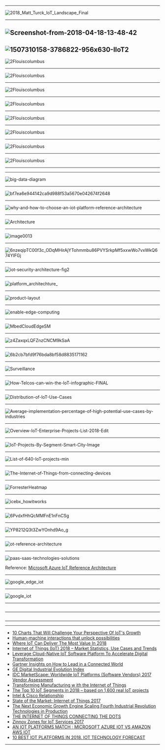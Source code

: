 
---------------

![2018_Matt_Turck_IoT_Landscape_Final](https://iot-analytics.com/wp/wp-content/uploads/2018/06/press_release_iot_platforms_report-min.png)

--------------

![Screenshot-from-2018-04-18-13-48-42](https://admin.insights.ubuntu.com/wp-content/uploads/3479/Screenshot-from-2018-04-18-13-48-42.png)
--------
![1507310158-3786822-956x630-IIoT2](https://v.fastcdn.co/t/11443291/184ae0c0/1507310158-3786822-956x630-IIoT2.PNG)
--------

![2Flouiscolumbus](https://thumbor.forbes.com/thumbor/960x0/https%3A%2F%2Fblogs-images.forbes.com%2Flouiscolumbus%2Ffiles%2F2018%2F06%2FSpending-on-IoT-by-vertical.jpg)

-----------
![2Flouiscolumbus](https://thumbor.forbes.com/thumbor/960x0/https%3A%2F%2Fblogs-images.forbes.com%2Flouiscolumbus%2Ffiles%2F2018%2F06%2FIoT-Segments-and-Global-Share-of-IoT-Projects.jpg)

-----------
![2Flouiscolumbus](https://thumbor.forbes.com/thumbor/960x0/https%3A%2F%2Fblogs-images.forbes.com%2Flouiscolumbus%2Ffiles%2F2018%2F06%2FMcKinsey-IoT-Market-Size.jpg)

-----------
![2Flouiscolumbus](https://thumbor.forbes.com/thumbor/960x0/https%3A%2F%2Fblogs-images.forbes.com%2Flouiscolumbus%2Ffiles%2F2018%2F06%2FIIot-market-size.jpg)

-----------
![2Flouiscolumbus](https://thumbor.forbes.com/thumbor/960x0/https%3A%2F%2Fblogs-images.forbes.com%2Flouiscolumbus%2Ffiles%2F2018%2F06%2FGE-Digital-Tranformation.jpg)

-----------
![2Flouiscolumbus](https://thumbor.forbes.com/thumbor/960x0/https%3A%2F%2Fblogs-images.forbes.com%2Flouiscolumbus%2Ffiles%2F2018%2F06%2FIoT-Patent-Map.jpg)

-----------
![2Flouiscolumbus](https://thumbor.forbes.com/thumbor/960x0/https%3A%2F%2Fblogs-images.forbes.com%2Flouiscolumbus%2Ffiles%2F2018%2F06%2FAzure-IoT-Platform-1.jpg)

-----------
![2Flouiscolumbus](https://thumbor.forbes.com/thumbor/960x0/https%3A%2F%2Fblogs-images.forbes.com%2Flouiscolumbus%2Ffiles%2F2018%2F06%2FOvum-IoT-Goals-By-Country.jpg)

-----------

--------------
![big-data-diagram](https://cloud.google.com/images/products/big-data/big-data-diagram.svg)

--------------
![bf7ea6e944142ca9d988f53a5670e042674f2648](https://static.digit.in/default/bf7ea6e944142ca9d988f53a5670e042674f2648.jpeg)

--------------
![why-and-how-to-choose-an-iot-platform-reference-architecture](https://www.altoros.com/blog/wp-content/uploads/2017/01/why-and-how-to-choose-an-iot-platform-reference-architecture.jpg)

--------------
![Architecture](http://vision.cloudera.com/wp-content/uploads/2016/05/Architecture-Slide.png)

--------------
![image0013](https://sofia2about.files.wordpress.com/2016/11/image0013.png)

--------------
![6nzeqipTC00f3c_ODqMHirAjYTohmmbu86PVYSrkpMf5xxwWo7vxWkQ674YIFGj](https://lh3.googleusercontent.com/B6-OCMvlMHwc8CAChoGCdUVIDZNT8uZ6tGNT3oeuH6SipVpERgYMe5x2-6nzeqipTC00f3c_ODqMHirAjYTohmmbu86PVYSrkpMf5xxwWo7vxWkQ674YIFGj-VmFTbmPDX5tExoN)

--------------
![iot-security-architecture-fig2](https://docs.microsoft.com/en-us/azure/includes/media/iot-security-architecture/iot-security-architecture-fig2.png)

--------------
![platform_architechture_](https://www.welcome.ai/system/attachments/attachments/000/001/752/original/platform_architechture_-_c3iot_-_welcome_ai.jpg?1519401891)

--------------
![product-layout](https://static.huaweicloud.com/static/v2_resources/en_images/product/iotPlatform/product-layout.png?sttl=20185293)

--------------
![enable-edge-computing](https://azurecomcdn.azureedge.net/mediahandler/files/videofiles/thumbnails/microsoft-ignite-2017-enable-edge-computing-with-azure-iot-edge/enable-edge-computing.png)

--------------
![MbedCloudEdgeSM](https://blog-ghost.internal.mbed.com/content/images/2017/10/MbedCloudEdgeSM-1.png)

--------------
![z4ZaxqxLQFZnzCNCM9kSaA](https://cdn-images-1.medium.com/max/1109/1*z4ZaxqxLQFZnzCNCM9kSaA.png)

--------------
![6b2cb7bfd9f76bda8bf58d8835171162](https://i.pinimg.com/originals/6b/2c/b7/6b2cb7bfd9f76bda8bf58d8835171162.png)

--------------
![Surveillance](https://www.embedded-vision.com/sites/default/files/technical-articles/Surveillance/Figure3.jpg)

--------------
![How-Telcos-can-win-the-IoT-infographic-FINAL](http://www2.bain.com/infographics/Telcos-IoT/How-Telcos-can-win-the-IoT-infographic-FINAL.png)

--------------
![Distribution-of-IoT-Use-Cases](https://blogs-images.forbes.com/louiscolumbus/files/2018/03/Distribution-of-IoT-Use-Cases.jpg)

--------------
![Average-implementation-percentage-of-high-potential-use-cases-by-industries](https://blogs-images.forbes.com/louiscolumbus/files/2018/03/Average-implementation-percentage-of-high-potential-use-cases-by-industries.jpg)

--------------
![Overview-IoT-Enterprise-Projects-List-2018-Edit](https://iot-analytics.com/wp/wp-content/uploads/2018/01/Overview-IoT-Enterprise-Projects-List-2018-Edit.png)

--------------
![IoT-Projects-By-Segment-Smart-City-Image](https://iot-analytics.com/wp/wp-content/uploads/2018/02/IoT-Projects-By-Segment-Smart-City-Image.png)

--------------
![List-of-640-IoT-projects-min](https://iot-analytics.com/wp/wp-content/uploads/2016/08/List-of-640-IoT-projects-min.png)

--------------
![The-Internet-of-Things-from-connecting-devices](https://40uu5c99f3a2ja7s7miveqgqu-wpengine.netdna-ssl.com/wp-content/uploads/2016/10/The-Internet-of-Things-from-connecting-devices-to-creating-value-large.jpg)

--------------
![ForresterHeatmap](https://blogs-images.forbes.com/louiscolumbus/files/2017/12/ForresterHeatmap.jpg)

--------------
![icebx_howitworks](https://paolopatierno.files.wordpress.com/2015/10/icebx_howitworks.png)

--------------
![6PvdxfHhQcMMFnE1nFnCSg](https://cdn-images-1.medium.com/max/800/1*6PvdxfHhQcMMFnE1nFnCSg.png)

--------------
![YP8212Q3t3ZwYOnhd9Ao_g](https://cdn-images-1.medium.com/max/800/1*YP8212Q3t3ZwYOnhd9Ao_g.png)

--------------
![ot-reference-architecture](https://docs.microsoft.com/en-us/azure/iot-fundamentals/media/iot-introduction/iot-reference-architecture.png)

----------

![paas-saas-technologies-solutions](https://docs.microsoft.com/en-us/azure/iot-fundamentals/media/iot-comparison/paas-saas-technologies-solutions.png)


Reference: [Microsoft Azure IoT Reference Architecture](http://download.microsoft.com/download/A/4/D/A4DAD253-BC21-41D3-B9D9-87D2AE6F0719/Microsoft_Azure_IoT_Reference_Architecture.pdf)

---------

![google_edge_iot](https://github.com/gopala-kr/a-week-in-wild-ai/blob/master/11-ai-in-surveillance/iot/google_edge_iot.PNG)

-----------
![google_iot](https://github.com/gopala-kr/a-week-in-wild-ai/blob/master/11-ai-in-surveillance/iot/google_iot.PNG)

-----------
![]()

-----------
![]()

-----------
-----------

- [10 Charts That Will Challenge Your Perspective Of IoT's Growth](https://www.forbes.com/sites/louiscolumbus/2018/06/06/10-charts-that-will-challenge-your-perspective-of-iots-growth/#5e1eb63f3ecc)
- [Human-machine
interactions that
unlock possibilities](https://www.ey.com/Publication/vwLUAssets/ey-m-e-internet-of-things/%24FILE/ey-m-e-internet-of-things.pdf)
- [Where IoT Can Deliver The Most Value In 2018](https://www.forbes.com/sites/louiscolumbus/2018/03/18/where-iot-can-deliver-the-most-value-in-2018/#760aee7d42fa)
- [Internet of Things (IoT) 2018 –
Market Statistics, Use Cases and Trends](http://asiandatascience.com/wp-content/uploads/2017/12/eBook-Internet-of-Things-IoT-2018-Market-Statistics-Use-Cases-and-Trends.pdf)
- [Leverage Cloud-Native
IoT Software Platform
To Accelerate Digital
Transformation](https://www.huawei.com/minisite/iot/img/hw_iot_tlp_whte_paper_en.pdf)
- [Gartner Insights on How to Lead
in a Connected World](https://www.gartner.com/imagesrv/books/iot/iotEbook_digital.pdf)
- [GE Digital
Industrial Evolution Index
](https://www.ge.com/digital/sites/default/files/GE-Digital-Industrial-Evolution-Index-Executive-Summary.pdf)
- [IDC MarketScape: Worldwide IoT Platforms (Software Vendors)
2017 Vendor Assessment](https://www.ge.com/de/sites/www.ge.com.de/files/IDC%20MarketScape_Worldwide%20IoT%20Platforms_Software%20Vendors_US42033517%5B1%5D.pdf)
- [Transforming Manufacturing w ith the
Internet of Things](https://www.cognizant.com/InsightsWhitepapers/transforming-manufacturing-with-the-Internet-of-Things.pdf)
- [The Top 10 IoT Segments in 2018 – based on 1,600 real IoT projects](https://iot-analytics.com/top-10-iot-segments-2018-real-iot-projects/)
- [Intel & Cisco Relationship](https://www.cisco.com/c/dam/assets/global/GR/connect2014/pdfs/Intel_Nikos_Botinis.pdf)
- [State of the Market:
Internet of Things 2017](https://www.verizon.com/about/sites/default/files/Verizon-2017-State-of-the-Market-IoT-Report.pdf)
- [The Next Economic
Growth Engine
Scaling Fourth Industrial
Revolution Technologies
in Production](http://www3.weforum.org/docs/WEF_Technology_and_Innovation_The_Next_Economic_Growth_Engine.pdf)
- [THE INTERNET OF THINGS
CONNECTING THE DOTS](https://ww2.frost.com/files/7314/8233/2176/IoTBrochure_UK.pdf)
- [Zinnov Zones for IoT Services 2017](https://www.slideshare.net/zinnov/zinnov-zones-for-iot-services)
- [AN IOT PLATFORMS MATCH : MICROSOFT AZURE IOT VS AMAZON AWS IOT](https://paolopatierno.wordpress.com/2015/10/13/an-iot-platforms-match-microsoft-azure-iot-vs-amazon-aws-iot/)
- [10 BEST IOT PLATFORMS IN 2018. IOT TECHNOLOGY FORECAST](https://da-14.com/blog/10-best-iot-platforms-iot-technology-forecast)

---------------
